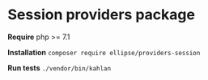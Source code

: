 # Session providers package

**Require** php >= 7.1

**Installation** `composer require ellipse/providers-session`

**Run tests** `./vendor/bin/kahlan`
